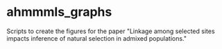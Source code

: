 # ahmmmls_graphs
Scripts to create the figures for the paper "Linkage among selected sites impacts inference of natural selection in admixed populations."
